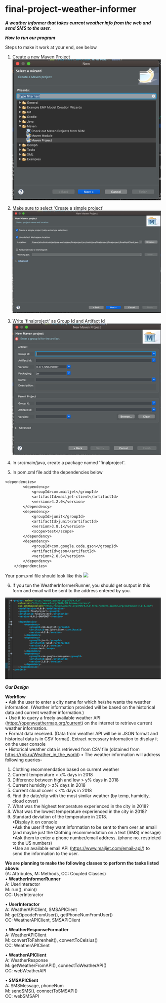 # final-project-weather-informer

***A weather informer that takes current weather info from the web and send SMS to the user.***


***How to run our program*** <br />

Steps to make it work at your end, see below

1. Create a new Maven Project
![](https://github.com/UPenn-CIT599/final-project-weather-informer/blob/master/images/1.png)

2. Make sure to select 'Create a simple project'
![](https://github.com/UPenn-CIT599/final-project-weather-informer/blob/master/images/2.png)

3. Write 'finalproject' as Group Id and Artifact Id
![](https://github.com/UPenn-CIT599/final-project-weather-informer/blob/master/images/3.png)

4. In src/main/java, create a package named 'finalproject'.

5. In pom.xml file add the dependencies below
```
<dependencies>
		<dependency>
			<groupId>com.mailjet</groupId>
			<artifactId>mailjet-client</artifactId>
			<version>4.2.0</version>
		</dependency>
		<dependency>
			<groupId>junit</groupId>
			<artifactId>junit</artifactId>
			<version>3.8.1</version>
			<scope>test</scope>
		</dependency>
		<dependency>
			<groupId>com.google.code.gson</groupId>
			<artifactId>gson</artifactId>
			<version>2.8.6</version>
		</dependency>
	</dependencies>
```
Your pom.xml file should look like this
![](https://github.com/UPenn-CIT599/final-project-weather-informer/blob/master/images/4.png)

6. If you tun the WeatherInformerRunner, you should get output in this form and email will be sent to the address entered by you.

![](https://github.com/UPenn-CIT599/final-project-weather-informer/blob/master/images/5.png)

***Our Design***

**Workflow** <br />
• Ask the user to enter a city name for which he/she wants the weather information. (Weather information provided will be based on the historical data and current weather information.)<br />
• Use it to query a freely available weather API (https://openweathermap.org/current) on the internet to retrieve current weather information.<br />
• Format data received. (Data from weather API will be in JSON format and historical data is in CSV format). Extract necessary information to display it on the user console<br />
• Historical weather data is retrieved from CSV file (obtained from https://rp5.ru/Weather_in_the_world)
• The weather information will address following queries-<br />
1. Clothing recommendation based on current weather<br />
2. Current temperature > x% days in 2018<br />
3. Difference between high and low > y% days in 2018<br />
4. Current humidity > z% days in 2018<br />
5. Current cloud cover < k% days in 2018<br />
6. Find the date/city with the most similar weather (by temp, humidity, cloud cover)<br />
7. What was the highest temperature experienced in the city in 2018? <br />
8. What was the lowest temperature experienced in the city in 2018? <br />
9. Standard deviation of the temperature in 2018.<br />
•Display it on console<br />
•Ask the user if they want information to be sent to them over an email (and maybe just the Clothing recommendation on a text (SMS) message)<br />
•Ask them to enter a phone number/email address. (phone no. restricted to the US numbers)<br />
•Use an available  email API (https://www.mailjet.com/email-api/) to send the information to the user.<br />

**We are planning to make the following classes to perform the tasks listed above:**<br />
(A: Attributes, M: Methods, CC: Coupled Classes)<br />
•	**WeatherInformerRunner**<br />
A: UserInteractor<br />
M: run(), main()<br />
CC: UserInteractor<br />

•	**UserInteractor**<br />
A: WeatherAPIClient, SMSAPIClient<br />
M: getZipcodeFromUser(), getPhoneNumFromUser()<br />
CC: WeatherAPIClient, SMSAPIClient<br />

•	**WeatherResponseFormatter**<br />
A: WeatherAPIClient<br />
M: convertToFahrenheit(), convertToCelsius()<br />
CC: WeatherAPIClient<br />

•	**WeatherAPIClient**<br />
A: WeatherResponse<br />
M: getWeatherFromAPI(), connectToWeatherAPI()<br />
CC: webWeatherAPI<br />

•	**SMSAPIClient**<br />
A: SMSMessage, phoneNum <br />
M: sendSMS(), connectToSMSAPI()<br />
CC: webSMSAPI<br />
